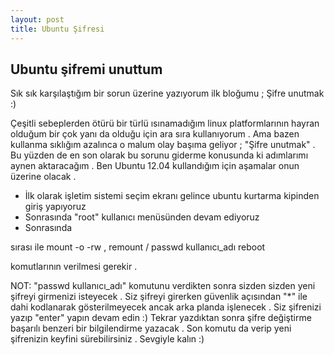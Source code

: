 ```yaml
---
layout: post
title: Ubuntu Şifresi
---
```

## Ubuntu şifremi unuttum 

Sık sık karşılaştığım bir sorun üzerine yazıyorum ilk bloğumu ; Şifre unutmak :)

Çeşitli sebeplerden ötürü bir türlü ısınamadığım linux platformlarının hayran olduğum 
bir çok yanı da olduğu için ara sıra kullanıyorum . Ama bazen kullanma sıklığım azalınca 
o malum olay başıma geliyor ; "Şifre unutmak" . Bu yüzden de en son olarak bu sorunu
giderme konusunda ki adımlarımı aynen aktaracağım . Ben Ubuntu 12.04 kullandığım için 
aşamalar onun üzerine olacak . 

* İlk olarak işletim sistemi seçim ekranı gelince ubuntu kurtarma kipinden giriş yapıyoruz
* Sonrasında "root" kullanıcı menüsünden devam ediyoruz 
* Sonrasında 

sırası ile 
	mount -o -rw , remount /
	passwd kullanıcı_adı
	reboot
	
komutlarının verilmesi gerekir .

NOT: "passwd kullanıcı_adı" komutunu verdikten sonra sizden sizden yeni şifreyi girmenizi
isteyecek . Siz şifreyi girerken güvenlik açısından "*" ile dahi kodlanarak gösterilmeyecek
ancak arka planda işlenecek . Siz şifrenizi yazıp "enter" yapın devam edin :) Tekrar 
yazdıktan sonra şifre değiştirme başarılı benzeri bir bilgilendirme yazacak . Son komutu da
verip yeni şifrenizin keyfini sürebilirsiniz . Sevgiyle kalın :)

